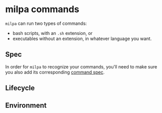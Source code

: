 # milpa commands

`milpa` can run two types of commands:

- bash scripts, with an `.sh` extension, or
- executables without an extension, in whatever language you want.

## Spec

In order for `milpa` to recognize your commands, you'll need to make sure you also add its corresponding [command spec](docs/milpa/command/spec).

## Lifecycle

## Environment
